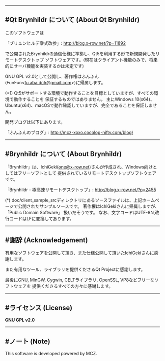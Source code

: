 ﻿-----------------------------------------------------------------------------------------------
#Qt Brynhildr について (About Qt Brynhildr)
-----------------------------------------------------------------------------------------------
このソフトウェアは

「ブリュンヒルデ零式改参」: http://blog.x-row.net/?p=11892

で公開されたBrynhildrの通信仕様に準拠し、Qt5を利用する形で新規開発したリモートデスクトップ
ソフトウェアです。(現在はクライアント機能のみで、将来的にサーバ機能を実装するかは未定です)

GNU GPL v2.0として公開し、著作権はふんふん(FunFun\<fu.aba.dc5@gmail.com\>)に帰属します。

(*1) Qt5がサポートする環境で動作することを目標としていますが、すべての環境で動作することを
     保証するものではありません。
     主にWindows 10(x64)、Ubuntu(x64)、macOSで動作確認していますが、完全であることを保証しません。

開発ブログは以下にあります。

「ふんふんのブログ」: http://mcz-xoxo.cocolog-nifty.com/blog/

-----------------------------------------------------------------------------------------------
#Brynhildr について (About Brynhildr)
-----------------------------------------------------------------------------------------------

「Brynhildr」は、IchiGeki(one@x-row.net)さんが作成され、Windows向けとしてはフリーソフトとして
提供されているリモートデスクトップソフトウェアです。

「Brynhildr - 極高速リモートデスクトップ」: http://blog.x-row.net/?p=2455

(*) doc/client_sample_srcディレクトリにあるソースファイルは、上記ホームページで公開されたサンプルソースです。
著作権はIchiGekiさんに帰属しますが、「Public Domain Software」 扱いだそうです。
なお、文字コードはUTF-8N,改行コードはLFに変換してあります。

-----------------------------------------------------------------------------------------------
#謝辞 (Acknowledgement)
-----------------------------------------------------------------------------------------------
有用なソフトウェアを公開して頂き、また仕様公開して頂いたIchiGekiさんに感謝します。

また有用なツール、ライブラリを提供くださるQt Projectに感謝します。

最後にGNU, MinGW, Cygwin, CELTライブラリ, OpenSSL, VP8などフリーなソフトウェアを
提供くださるすべての方々に感謝します。

-----------------------------------------------------------------------------------------------
#ライセンス (License)
-----------------------------------------------------------------------------------------------

**GNU GPL v2.0**

-----------------------------------------------------------------------------------------------
#ノート (Note)
-----------------------------------------------------------------------------------------------
This software is developed powered by MCZ.
